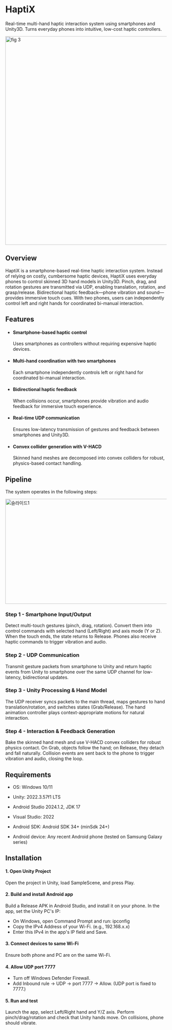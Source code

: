 # HaptiX  
Real-time multi-hand haptic interaction system using smartphones and Unity3D. Turns everyday phones into intuitive, low-cost haptic controllers.

<img width="1281" height="652" alt="fig  3" src="https://github.com/user-attachments/assets/61ec5100-5818-4beb-847d-c61cf22b81a7" />

## Overview
HaptiX is a smartphone-based real-time haptic interaction system. Instead of relying on costly, cumbersome haptic devices, HaptiX uses everyday phones to control skinned 3D hand models in Unity3D. Pinch, drag, and rotation gestures are transmitted via UDP, enabling translation, rotation, and grasp/release. Bidirectional haptic feedback—phone vibration and sound—provides immersive touch cues. With two phones, users can independently control left and right hands for coordinated bi-manual interaction.


## Features
- #### Smartphone-based haptic control
  Uses smartphones as controllers without requiring expensive haptic devices.
- #### Multi-hand coordination with two smartphones
  Each smartphone independently controls left or right hand for coordinated bi-manual interaction.
- #### Bidirectional haptic feedback
  When collisions occur, smartphones provide vibration and audio feedback for immersive touch experience.
- #### Real-time UDP communication
  Ensures low-latency transmission of gestures and feedback between smartphones and Unity3D.
- #### Convex collider generation with V-HACD
  Skinned hand meshes are decomposed into convex colliders for robust, physics-based contact handling.


## Pipeline
The system operates in the following steps:

<img width="1239" height="328" alt="슬라이드1" src="https://github.com/user-attachments/assets/224cde9f-8504-4b39-9893-4c2bc336b845" />

### Step 1 - Smartphone Input/Output
Detect multi-touch gestures (pinch, drag, rotation). Convert them into control commands with selected hand (Left/Right) and axis mode (Y or Z). When the touch ends, the state returns to Release. Phones also receive haptic commands to trigger vibration and audio.

### Step 2 - UDP Communication
Transmit gesture packets from smartphone to Unity and return haptic events from Unity to smartphone over the same UDP channel for low-latency, bidirectional updates.

### Step 3 - Unity Processing & Hand Model
The UDP receiver syncs packets to the main thread, maps gestures to hand translation/rotation, and switches states (Grab/Release). The hand animation controller plays context-appropriate motions for natural interaction.

### Step 4 - Interaction & Feedback Generation
Bake the skinned hand mesh and use V-HACD convex colliders for robust physics contact. On Grab, objects follow the hand; on Release, they detach and fall naturally. Collision events are sent back to the phone to trigger vibration and audio, closing the loop.


## Requirements
- OS: Windows 10/11

- Unity: 2022.3.57f1 LTS

- Android Studio 2024.1.2, JDK 17

- Visual Studio: 2022

- Android SDK: Android SDK 34+ (minSdk 24+)

- Android device: Any recent Android phone (tested on Samsung Galaxy series)


## Installation
#### 1. Open Unity Project
Open the project in Unity, load SampleScene, and press Play.

#### 2. Build and install Android app
Build a Release APK in Android Studio, and install it on your phone.
In the app, set the Unity PC's IP:
- On Windows, open Command Prompt and run: ipconfig
- Copy the IPv4 Address of your Wi-Fi. (e.g., 192.168.x.x)
- Enter this IPv4 in the app's IP field and Save.

#### 3. Connect devices to same Wi-Fi
Ensure both phone and PC are on the same Wi-Fi.

#### 4. Allow UDP port 7777
- Turn off Windows Defender Firewall.
- Add Inbound rule → UDP → port 7777 → Allow. (UDP port is fixed to 7777.)

#### 5. Run and test
Launch the app, select Left/Right hand and Y/Z axis. Perform pinch/drag/rotation and check that Unity hands move. On collisions, phone should vibrate.

